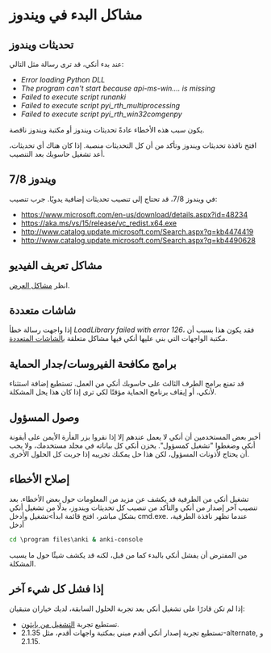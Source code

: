 # مشاكل البدء في ويندوز

<!-- toc -->

## تحديثات ويندوز

عند بدء أنكي، قد ترى رسالة مثل التالي:

- *Error loading Python DLL*
- *The program can't start because api-ms-win.... is missing*
- *Failed to execute script runanki*
- *Failed to execute script pyi_rth_multiprocessing*
- *Failed to execute script pyi_rth_win32comgenpy*

يكون سبب هذه الأخطاء عادةً تحديثات ويندوز أو مكتبة ويندوز ناقصة.

افتح نافذة تحديثات ويندوز وتأكد من أن كل التحديثات منصبة.
إذا كان هناك أي تحديثات، أعد تشغيل حاسوبك بعد التنصيب.

## ويندوز 7/8

في ويندوز 7/8، قد تحتاج إلى تنصيب تحديثات إضافية يدويًا. جرب تنصيب:

- <https://www.microsoft.com/en-us/download/details.aspx?id=48234>
- <https://aka.ms/vs/15/release/vc_redist.x64.exe>
- <http://www.catalog.update.microsoft.com/Search.aspx?q=kb4474419>
- <http://www.catalog.update.microsoft.com/Search.aspx?q=kb4490628>

## مشاكل تعريف الفيديو

انظر [مشاكل العرض](./display-issues.md).

## شاشات متعددة

إذا واجهت رسالة خطأ *LoadLibrary failed with error 126*، فقد يكون هذا بسبب أن
مكتبة الواجهات التي بني عليها أنكي فيها مشاكل متعلقة
[بالشاشات المتعددة](https://forums.ankiweb.net/t/error-126-on-open-anki-desktop/13967).

## برامج مكافحة الفيروسات/جدار الحماية

قد تمنع برامج الطرف الثالث على حاسوبك أنكي من العمل. تستطيع إضافة استثناء لأنكي،
أو إيقاف برنامج الحماية مؤقتًا لكي ترى إذا كان هذا يحل المشكلة.

## وصول المسؤول

أخبر بعض المستخدمين أن أنكي لا يعمل عندهم إلا إذا نقروا بزر الفأرة الأيمن على أيقونة
أنكي وضغطوا "تشغيل كمسؤول". يخزن أنكي كل بياناته في مجلد مستخدمك، ولا يجب أن يحتاج
لأذونات المسؤول، لكن هذا حل يمكنك تجريبه إذا جربت كل الحلول الأخرى.

## إصلاح الأخطاء

تشغيل أنكي من الطرفية قد يكشف عن مزيد من المعلومات حول بعض الأخطاء.
بعد تنصيب آخر إصدار من أنكي والتأكد من تنصيب كل تحديثات ويندوز، بدلًا من تشغيل
أنكي بشكل مباشر، افتح قائمة ابدأ>تشغيل وأدخل cmd.exe. عندما تظهر نافذة الطرفية، أدخل

```bat
cd \program files\anki & anki-console
```

من المفترض أن يفشل أنكي بالبدء كما من قبل، لكنه قد يكشف شيئًا حول ما يسبب المشكلة.

## إذا فشل كل شيء آخر

إذا لم تكن قادرًا على تشغيل أنكي بعد تجربة الحلول السابقة، لديك خياران متبقيان:

- تستطيع تجربة [التشغيل من بايثون](https://faqs.ankiweb.net/running-from-python.html).
- تستطيع تجربة إصدار أنكي أقدم مبني بمكتبة واجهات أقدم، مثل 2.1.35-alternate, و 2.1.15.
